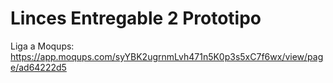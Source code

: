 # Linces Entregable 2 Prototipo
Liga a Moqups: https://app.moqups.com/syYBK2ugrnmLvh471n5K0p3s5xC7f6wx/view/page/ad64222d5
